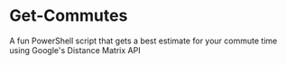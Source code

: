 # Get-Commutes
A fun PowerShell script that gets a best estimate for your commute time using Google's Distance Matrix API
